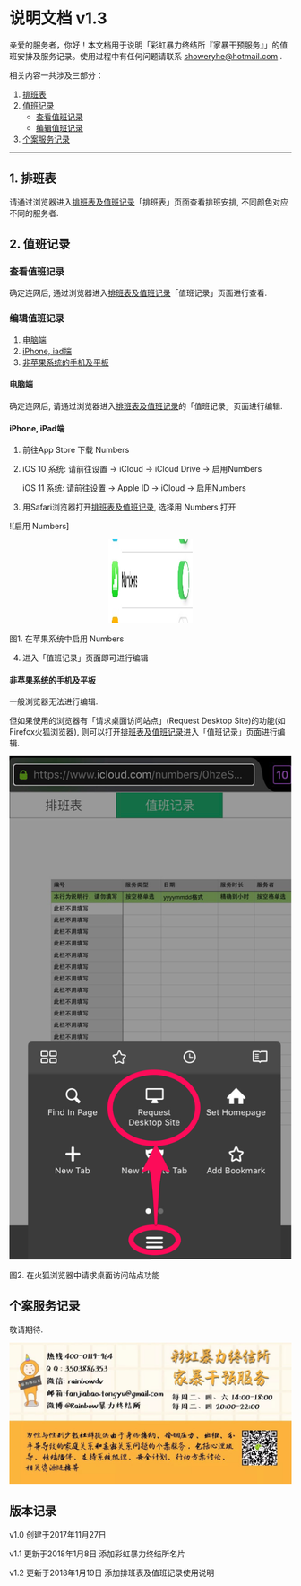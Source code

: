 # 说明文档 v1.3

亲爱的服务者，你好！本文档用于说明「彩虹暴力终结所『家暴干预服务』」的值班安排及服务记录。使用过程中有任何问题请联系 showeryhe@hotmail.com .

相关内容一共涉及三部分：
1.    [排班表](https://github.com/showeryhe/logs#%E6%8E%92%E7%8F%AD%E8%A1%A8)
2.    [值班记录](https://github.com/showeryhe/logs#%E5%80%BC%E7%8F%AD%E8%AE%B0%E5%BD%95)
        * [查看值班记录](https://github.com/showeryhe/logs#%E6%9F%A5%E7%9C%8B%E5%80%BC%E7%8F%AD%E8%AE%B0%E5%BD%95)
        * [编辑值班记录](https://github.com/showeryhe/logs#%E7%BC%96%E8%BE%91%E5%80%BC%E7%8F%AD%E8%AE%B0%E5%BD%95)
3.    [个案服务记录](https://github.com/showeryhe/logs#%E4%B8%AA%E6%A1%88%E6%9C%8D%E5%8A%A1%E8%AE%B0%E5%BD%95)

***

## 1. 排班表

请通过浏览器进入[排班表及值班记录](https://www.icloud.com/numbers/0hzeSPteYodRrsPlTv5dx5vYw#%E5%AE%B6%E6%9A%B4%E5%92%A8%E8%AF%A2%E5%80%BC%E7%8F%AD%E8%A1%A8)「排班表」页面查看排班安排, 不同颜色对应不同的服务者.

## 2. 值班记录

### 查看值班记录

确定连网后, 通过浏览器进入[排班表及值班记录]「值班记录」页面进行查看.

### 编辑值班记录

1. [电脑端](https://github.com/showeryhe/logs#%E7%94%B5%E8%84%91%E7%AB%AF)
  
2. [iPhone, iad端](https://github.com/showeryhe/logs#iphone-ipad%E7%AB%AF)
  
3. [非苹果系统的手机及平板](https://github.com/showeryhe/logs#%E9%9D%9E%E8%8B%B9%E6%9E%9C%E7%B3%BB%E7%BB%9F%E7%9A%84%E6%89%8B%E6%9C%BA%E5%8F%8A%E5%B9%B3%E6%9D%BF)

#### 电脑端

确定连网后, 请通过浏览器进入[排班表及值班记录]的「值班记录」页面进行编辑.

#### iPhone, iPad端
1.  前往App Store 下载 Numbers

2.  iOS 10 系统: 请前往设置 -> iCloud -> iCloud Drive -> 启用Numbers

    iOS 11 系统: 请前往设置 -> Apple ID -> iCloud -> 启用Numbers

3.  用Safari浏览器打开[排班表及值班记录], 
选择用 Numbers 打开

![启用 Numbers]<div align=center><img width="150" height="150" src="https://github.com/showeryhe/logs/blob/master/imgs_for_readme/enactivate_numbers.jpg"/></div>

图1. 在苹果系统中启用 Numbers

4.  进入「值班记录」页面即可进行编辑

#### 非苹果系统的手机及平板

一般浏览器无法进行编辑.

但如果使用的浏览器有「请求桌面访问站点」(Request Desktop Site)的功能(如Firefox火狐浏览器), 则可以打开[排班表及值班记录](https://www.icloud.com/numbers/0hzeSPteYodRrsPlTv5dx5vYw#%E5%AE%B6%E6%9A%B4%E5%92%A8%E8%AF%A2%E5%80%BC%E7%8F%AD%E8%A1%A8)进入「值班记录」页面进行编辑.

![请求桌面访问站点]

图2. 在火狐浏览器中请求桌面访问站点功能

## 个案服务记录

敬请期待.

![彩虹暴力终结所](https://github.com/showeryhe/logs/blob/master/imgs_for_readme/name%20card.jpg)


## 版本记录

v1.0 创建于2017年11月27日

v1.1 更新于2018年1月8日 添加彩虹暴力终结所名片

v1.2 更新于2018年1月19日 添加排班表及值班记录使用说明

[排班表及值班记录]: https://www.icloud.com/numbers/0hzeSPteYodRrsPlTv5dx5vYw#%E5%AE%B6%E6%9A%B4%E5%92%A8%E8%AF%A2%E5%80%BC%E7%8F%AD%E8%A1%A8
[请求桌面访问站点]: https://github.com/showeryhe/logs/blob/master/imgs_for_readme/desktop_site.png
